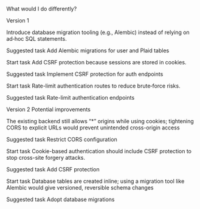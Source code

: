 What would I do differently?

Version 1

Introduce database migration tooling (e.g., Alembic) instead of relying on ad‑hoc SQL statements.

Suggested task
Add Alembic migrations for user and Plaid tables

Start task
Add CSRF protection because sessions are stored in cookies.

Suggested task
Implement CSRF protection for auth endpoints

Start task
Rate-limit authentication routes to reduce brute‑force risks.

Suggested task
Rate-limit authentication endpoints





Version 2
Potential improvements

The existing backend still allows “*” origins while using cookies; tightening CORS to explicit URLs would prevent unintended cross-origin access

Suggested task
Restrict CORS configuration

Start task
Cookie-based authentication should include CSRF protection to stop cross-site forgery attacks.

Suggested task
Add CSRF protection

Start task
Database tables are created inline; using a migration tool like Alembic would give versioned, reversible schema changes

Suggested task
Adopt database migrations

